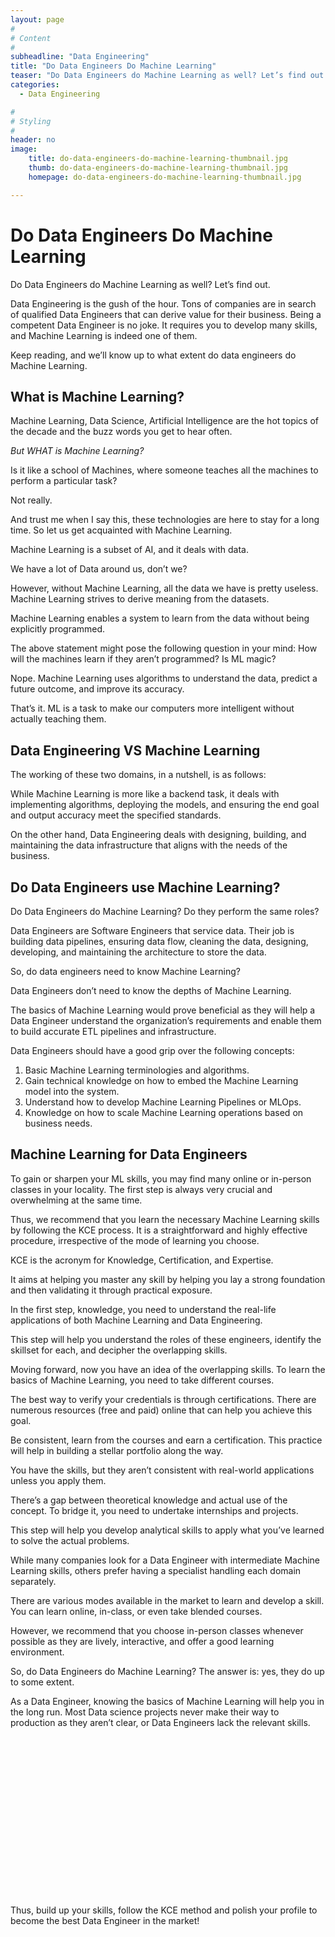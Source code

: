 ```yaml
---
layout: page
#
# Content
#
subheadline: "Data Engineering"
title: "Do Data Engineers Do Machine Learning"
teaser: "Do Data Engineers do Machine Learning as well? Let’s find out. Data Engineering is the gush of the hour. Tons of companies are in search of qualified Data Engineers that can derive value for their business. Being a competent Data Engineer is no joke. It requires you to develop many skills, and Machine Learning is indeed one of them. Keep reading, and we’ll know up to wha"
categories:
  - Data Engineering

#
# Styling
#
header: no
image:
    title: do-data-engineers-do-machine-learning-thumbnail.jpg
    thumb: do-data-engineers-do-machine-learning-thumbnail.jpg
    homepage: do-data-engineers-do-machine-learning-thumbnail.jpg

---
```


# Do Data Engineers Do Machine Learning

Do Data Engineers do Machine Learning as well? Let’s find out. 


Data Engineering is the gush of the hour. Tons of companies are in search of qualified Data Engineers that can derive value for their business. Being a competent Data Engineer is no joke. It requires you to develop many skills, and Machine Learning is indeed one of them. 


Keep reading, and we’ll know up to what extent do data engineers do Machine Learning.


**What is Machine Learning?**
-----------------------------


Machine Learning, Data Science, Artificial Intelligence are the hot topics of the decade and the buzz words you get to hear often. 


*But WHAT is Machine Learning?*


Is it like a school of Machines, where someone teaches all the machines to perform a particular task? 


Not really. 


And trust me when I say this, these technologies are here to stay for a long time. So let us get acquainted with Machine Learning. 


Machine Learning is a subset of AI, and it deals with data. 


We have a lot of Data around us, don’t we? 


However, without Machine Learning, all the data we have is pretty useless. Machine Learning strives to derive meaning from the datasets.


Machine Learning enables a system to learn from the data without being explicitly programmed.  


The above statement might pose the following question in your mind: How will the machines learn if they aren’t programmed? Is ML magic?


Nope. Machine Learning uses algorithms to understand the data, predict a future outcome, and improve its accuracy. 


That’s it. ML is a task to make our computers more intelligent without actually teaching them. 


**Data Engineering VS Machine Learning**
----------------------------------------


The working of these two domains, in a nutshell, is as follows:


While Machine Learning is more like a backend task, it deals with implementing algorithms, deploying the models, and ensuring the end goal and output accuracy meet the specified standards. 


On the other hand, Data Engineering deals with designing, building, and maintaining the data infrastructure that aligns with the needs of the business.  


**Do Data Engineers use Machine Learning?**
-------------------------------------------


Do Data Engineers do Machine Learning? Do they perform the same roles?


Data Engineers are Software Engineers that service data. Their job is building data pipelines, ensuring data flow, cleaning the data, designing, developing, and maintaining the architecture to store the data. 


So, do data engineers need to know Machine Learning?


Data Engineers don’t need to know the depths of Machine Learning. 


The basics of Machine Learning would prove beneficial as they will help a Data Engineer understand the organization’s requirements and enable them to build accurate ETL pipelines and infrastructure.


Data Engineers should have a good grip over the following concepts:


1. Basic Machine Learning terminologies and algorithms.
2. Gain technical knowledge on how to embed the Machine Learning model into the system.
3. Understand how to develop Machine Learning Pipelines or MLOps.
4. Knowledge on how to scale Machine Learning operations based on business needs.


**Machine Learning for Data Engineers**
---------------------------------------


To gain or sharpen your ML skills, you may find many online or in-person classes in your locality. The first step is always very crucial and overwhelming at the same time. 


Thus, we recommend that you learn the necessary Machine Learning skills by following the KCE process. It is a straightforward and highly effective procedure, irrespective of the mode of learning you choose.


KCE is the acronym for Knowledge, Certification, and Expertise. 


It aims at helping you master any skill by helping you lay a strong foundation and then validating it through practical exposure. 


In the first step, knowledge, you need to understand the real-life applications of both Machine Learning and Data Engineering. 


This step will help you understand the roles of these engineers, identify the skillset for each, and decipher the overlapping skills. 


Moving forward, now you have an idea of the overlapping skills. To learn the basics of Machine Learning, you need to take different courses.


The best way to verify your credentials is through certifications. There are numerous resources (free and paid) online that can help you achieve this goal.


Be consistent, learn from the courses and earn a certification. This practice will help in building a stellar portfolio along the way. 


You have the skills, but they aren’t consistent with real-world applications unless you apply them. 


There’s a gap between theoretical knowledge and actual use of the concept. To bridge it, you need to undertake internships and projects.


This step will help you develop analytical skills to apply what you’ve learned to solve the actual problems.


While many companies look for a Data Engineer with intermediate Machine Learning skills, others prefer having a specialist handling each domain separately.


There are various modes available in the market to learn and develop a skill. You can learn online, in-class, or even take blended courses.


However, we recommend that you choose in-person classes whenever possible as they are lively, interactive, and offer a good learning environment.


So, do Data Engineers do Machine Learning? The answer is: yes, they do up to some extent.  


As a Data Engineer, knowing the basics of Machine Learning will help you in the long run. Most Data science projects never make their way to production as they aren’t clear, or Data Engineers lack the relevant skills.


![](data:image/svg+xml,%3Csvg%20xmlns='http://www.w3.org/2000/svg'%20viewBox='0%200%201024%20547'%3E%3C/svg%3E)
Thus, build up your skills, follow the KCE method and polish your profile to become the best Data Engineer in the market!


